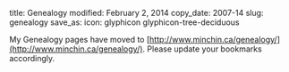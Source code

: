 title: Genealogy
modified: February 2, 2014
copy_date: 2007-14
slug: genealogy
save_as:
icon: glyphicon glyphicon-tree-deciduous

<!-- putting an emply `save_as` creates the sidebar entry and the link
		but allows the content to be hosted elsewhere (no page is
		creater as there is no where to save it! _ -->

My Genealogy pages have moved to
[http://www.minchin.ca/genealogy/](http://www.minchin.ca/genealogy/).
Please update your bookmarks accordingly.
